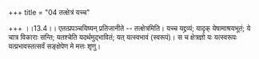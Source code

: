 +++
title = "04 तत्क्षेत्रं यच्च"

+++
।।13.4।। एतत्प्रपञ्चयिष्यन् प्रतिजानीते -- तत्क्षेत्रमिति। यच्च
यद्द्रव्यं; यादृक् येषामाश्रयभूतं; ये चात्र विकाराः सन्ति; यतश्चेति
यदर्थमुद्भावितं; यत् यत्स्वभावं (स्वरूपं)। स च क्षेत्रज्ञो यः यत्स्वरूपः
यत्प्रभावस्तत्सर्वं सङ्क्षेपेण मे मत्तः शृणु।
